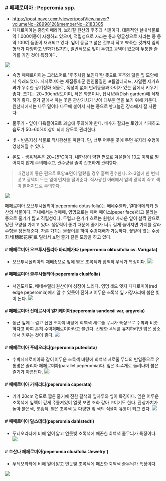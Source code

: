 ### # 페페로미아 : Peperomia spp.
  - https://post.naver.com/viewer/postView.naver?volumeNo=28998120&memberNo=2183305
  - 페페로미아는 중앙아메리카, 브라질 원산의 후추과 식물이다. 대중적인 실내식물로 약 1.000여종이 자생하고 있으며, 적립성으로 자라는 종과 덩굴성으로 자라는 종 등 약 100여 품종이 재배되고 있다. 잎이 둥글고 넓은 것부터 작고 뾰족한 것까지 잎의 형태가 다양하고 변화가 많지만, 일반적으로 잎이 두껍고 광택이 있으며 두툼한 줄기를 가진 것이 특징이다.

  ![](페페로미아.jpeg)

  - 속명 페페로미아는 그리스어로 '후추처럼 보인다'란 뜻으로 후추와 닮은 잎 모양에서 유래되었다. 페페로미아는 새집증후군 원인물질인 포름알데히드, 자일렌 제거효과가 우수한 공기정화 식물로, 독성이 없어 반려동물과 아이가 있는 집에서 키우기 좋다. 크기는 20~30cm정도이며, 작은 화분이나, 접시정원(Dish garden)에 식재하기 좋다. 줄기 끝에서 피는 꽃은 관상가치가 낮아 대부분 잎을 보기 위해 키운다. 원산지에서는 나무 밑이나 나무에 붙어서 사는 종으로 반그늘진 장소에서 잘 자란다. 

- 물주기 - 잎이 다육질이므로 과습에 주의해야 한다. 배수가 잘되는 토양에 식재하고 습도가 50~60%이상이 되지 않도록 관리한다. 

- 빛 -  반음지성 식물로 작사광선을 피한다. 단, 너무 어두운 곳에 두면 웃자라 수형이 엉성해질 수 있다. 

- 온도 -  생육적온은 20~25℃이다. 내한성이 약한 편으로 겨울철에 10도 이하로 떨어지지 않게 주의해주고, 관수량을 줄여 건조하게 관리한다.

>내건성이 좋은 편으로 토양표면이 말랐을 경우 흠뻑 관수한다.
2~3일에 한 번씩 넣고 광택이 도는 잎에 먼지를 털어준다.
직사광선 아래에서 잎의 광택이 죽고 색이 옅어지므로 주의한다.

![](peperomia_obtusifolia.jpeg)

페페로미아 오브투시폴리아(peperomia obtusifolia)는 베네수엘라, 열대아메리카 원산의 식물이다. 국내에서는 청페페, 영명으로는 페퍼 페이스(peper face)라고 불리는 종으로 줄기가 짧고 직립성이다. 두텁고 윤기가 흐르는 원형에 가까운 잎이 살짝 안으로 말린 모양을 가지고 있다. 생장력이 좋기 때문에 줄기가 너무 길게 늘어지면 가지를 잘라 수형을 정돈해준다. 자른 가지는 물꽂이를 하여 수경재배가 가능하다. 꽃잎이 없는 수상화서[穗狀花序]로  멀리서 보면 줄기 같은 모양을 하고 있다. 

#### # 페페로미아 오브투시폴리아 바리에가타 (peperromia obtusifolia cv. Varigata)
  - 오브투시폴리아의 재배종으로 잎에 옅은 초록색과 황백색 무늬가 특징이다.
![](peperomia_obtusifolia__cv._Variegata.jpeg)

#### # 페페로미아 클루시폴리아(peperomia clusifolia)
  - 서인도제도, 배네수엘라 원산이며 성장이 느리다. 영명 레드 엣지 페페로미아(red edge peperomia)에서 알 수 있듯이 진하고 어두운 초록색 잎 가장자리에 붉은 빛이 돈다.
![](peperomia_clusifolia.jpeg)

#### # 페페로미아 산데르시이 알기레이아(peperomia sandersii var, argyreia)   
  - 동근 잎에 두껍고 진한 초록색 바탕에 회백색 세로줄 무늬가 특징으로 수박과 비슷하다고 하여 흔히 수박페페로미아라고 불린다. 선명한 무늬를 유지하려면 밝은 장소애서 키우는 것이 좋다. 
![](peperomia_sandersii_var._argyreia.jpeg)


#### # 페페로미아 푸테오라타(peperomia puteolata) 
  - 수박페페로미아와 같이 어두운 초록색 바탕에 회백색 세로줄 무늬의 반엽종으로 유통명은 줄리아 페페로미아(parallel peperomia)다. 잎은 3~4개로 돌려나며 붉은 줄기가 아름답다. 
![](peperomia_puteolata.jpeg)

#### # 페페로미아 카페라타(peperomia caperata)
  - 키가 20cm 정도로 짧은 줄기에 진한 갈색의 잎자루와 잎이 특징이다. 잎은 어두운 초록색에 잎맥이 깊게 주름져있어 얼핏 보면 조화 같아 보이기도 한다. 관상가치가 높아 붉은색, 분홍색, 옅은 초록색 등 다양한 잎 색의 식물이 유통이 되고 있다.
![](peperomia_caperata.jpeg)

#### # 페페로미아 달스테티(peperomia dahlstedti)
  - 푸테오라타에 비해 잎이 얇고 연둣빛 초록색에 매끈한 회백색 줄무늬가 특징이다.
![](peromia_dahlstedti.jpeg)


#### # 호산나 페페로미아(peperomia clusifolia 'Jewelry')
  - 푸테오라타에 비해 잎이 얇고 연둣빛 초록색에 매끈한 회백색 줄무늬가 특징이다.

![](peperomia_clusifolia_Jewelry.jpeg)

<style>
    /* img {width:300px} */
</style>
